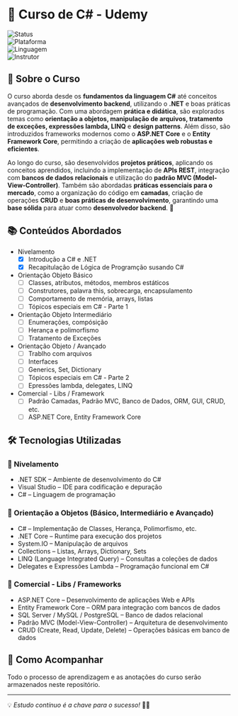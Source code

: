 # 🚀 Curso de C# - Udemy  

![Status](https://img.shields.io/badge/Status-Em_Andamento-yellow?style=for-the-badge)  
![Plataforma](https://img.shields.io/badge/Plataforma-Udemy-blue?style=for-the-badge)  
![Linguagem](https://img.shields.io/badge/Linguagem-CSharp-purple?style=for-the-badge)  
![Instrutor](https://img.shields.io/badge/Instrutor-Nélio%20Alves-blue?style=for-the-badge)


## 📌 Sobre o Curso  
O curso aborda desde os **fundamentos da linguagem C#** até conceitos avançados de **desenvolvimento backend**, utilizando o **.NET** e boas práticas de programação. Com uma abordagem **prática e didática**, são explorados temas como **orientação a objetos, manipulação de arquivos, tratamento de exceções, expressões lambda, LINQ** e **design patterns**. Além disso, são introduzidos frameworks modernos como o **ASP.NET Core** e o **Entity Framework Core**, permitindo a criação de **aplicações web robustas e eficientes**.  

Ao longo do curso, são desenvolvidos **projetos práticos**, aplicando os conceitos aprendidos, incluindo a implementação de **APIs REST**, integração com **bancos de dados relacionais** e utilização do **padrão MVC (Model-View-Controller)**. Também são abordadas **práticas essenciais para o mercado**, como a organização do código em **camadas**, criação de operações **CRUD** e **boas práticas de desenvolvimento**, garantindo uma **base sólida** para atuar como **desenvolvedor backend**. 🚀  
  

## 📚 Conteúdos Abordados  
* Nivelamento
    - [x] Introdução a C# e .NET
    - [x] Recapitulação de Lógica de Programção susando C#
* Orientação Objeto Básico
    - [ ] Classes, atributos, métodos, membros estáticos
    - [ ] Construtores, palavra this, sobrecarga, encapsulamento
    - [ ] Comportamento de memória, arrays, listas
    - [ ] Tópicos especiais em C# - Parte 1
* Orientação Objeto Intermediário
    - [ ] Enumerações, compósição
    - [ ] Herança e polimorfismo
    - [ ] Tratamento de Exceções
* Orientação Objeto / Avançado
    - [ ] Trablho com arquivos
    - [ ] Interfaces
    - [ ] Generics, Set, Dictionary
    - [ ] Tópicos especiais em C# - Parte 2
    - [ ] Epressões lambda, delegates, LINQ
* Comercial - Libs / Framework
    - [ ] Padrão Camadas, Padrão MVC, Banco de Dados, ORM, GUI, CRUD, etc.
    - [ ] ASP.NET Core, Entity Framework Core

## 🛠 Tecnologias Utilizadas  

### 🔹 Nivelamento  
- .NET SDK – Ambiente de desenvolvimento do C#  
- Visual Studio – IDE para codificação e depuração  
- C# – Linguagem de programação  

### 🔹 Orientação a Objetos (Básico, Intermediário e Avançado)  
- C# – Implementação de Classes, Herança, Polimorfismo, etc.  
- .NET Core – Runtime para execução dos projetos  
- System.IO – Manipulação de arquivos  
- Collections – Listas, Arrays, Dictionary, Sets  
- LINQ (Language Integrated Query) – Consultas a coleções de dados  
- Delegates e Expressões Lambda – Programação funcional em C#  

### 🔹 Comercial - Libs / Frameworks  
- ASP.NET Core – Desenvolvimento de aplicações Web e APIs  
- Entity Framework Core – ORM para integração com bancos de dados  
- SQL Server / MySQL / PostgreSQL – Banco de dados relacional  
- Padrão MVC (Model-View-Controller) – Arquitetura de desenvolvimento  
- CRUD (Create, Read, Update, Delete) – Operações básicas em banco de dados    

## 📌 Como Acompanhar  
Todo o processo de aprendizagem e as anotações do curso serão armazenados neste repositório. 

---  

💡 *Estudo contínuo é a chave para o sucesso!* 🚀🔥  

